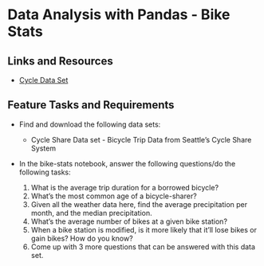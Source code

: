# Data Analysis with Pandas - Bike Stats

## Links and Resources

- [Cycle Data Set](https://www.kaggle.com/pronto/cycle-share-dataset)

## Feature Tasks and Requirements

- Find and download the following data sets:

  - Cycle Share Data set - Bicycle Trip Data from Seattle’s Cycle Share System

- In the bike-stats notebook, answer the following questions/do the following tasks:
  1. What is the average trip duration for a borrowed bicycle?
  1. What’s the most common age of a bicycle-sharer?
  1. Given all the weather data here, find the average precipitation per month, and the median precipitation.
  1. What’s the average number of bikes at a given bike station?
  1. When a bike station is modified, is it more likely that it’ll lose bikes or gain bikes? How do you know?
  1. Come up with 3 more questions that can be answered with this data set.

